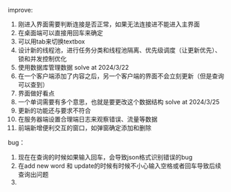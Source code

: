 improve:
1. 刚进入界面需要判断连接是否正常，如果无法连接进不能进入主界面
2. 在桌面端可以直接用回车来确定
3. 可以用tab来切换textbox
4. 设计新的线程池，进行任务分类和线程池隔离、优先级调度（让更新优先）、锁和并发控制优化
5. 使用数据库管理数据 solve at 2024/3/22
6. 在一个客户端添加了内容之后，另一个客户端的界面不会立刻更新（但是查询可以查到）
7. 界面做好看点
8. 一个单词需要有多个意思，也就是要更改这个数据结构 solve at 2024/3/25
9. 更新的功能还与要求不符合 
10. 在服务器端设置合理端日志来观察错误、流量等数据
11. 前端新增便利交互的窗口，如弹窗确定添加和删除

bug：
1. 现在在查询的时候如果输入回车，会导致json格式识别错误的bug
2. 在add new word 和 update的时候有时候不小心输入空格或者回车导致后续查询出问题
3. 